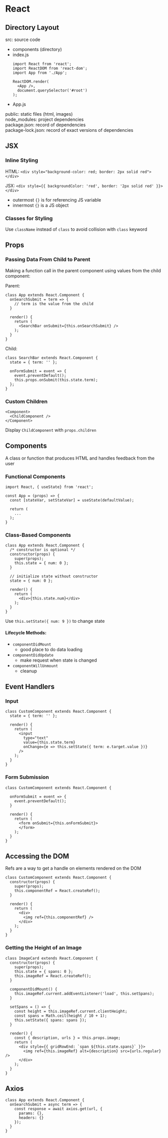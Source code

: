 # React

## Directory Layout
src: source code  
  - components (directory)
  - index.js
    ```
    import React from 'react';
    import ReactDOM from 'react-dom';
    import App from './App';
    
    ReactDOM.render(
      <App />,
      document.querySelector('#root')
    );    
    ```
  - App.js

public: static files (html, images)  
node_modules: project dependencies  
package.json: record of dependencies  
package-lock.json: record of exact versions of dependencies  

## JSX

### Inline Styling
HTML: `<div style="background-color: red; border: 2px solid red"></div>`

JSX: `<div style={{ backgroundColor: 'red', border: '2px solid red' }}></div>`
  - outermost `{}` is for referencing JS variable
  - innermost `{}` is a JS object

### Classes for Styling
Use `className` instead of `class` to avoid collision with `class` keyword

## Props

### Passing Data From Child to Parent
Making a function call in the parent component using values from the child component:

Parent:

```
class App extends React.Component {
  onSearchSubmit = term => {
    // term is the value from the child
  }
  
  render() {
    return (
      <SearchBar onSubmit={this.onSearchSubmit} />
    );
  }
}
```

Child:

```
class SearchBar extends React.Component {
  state = { term: '' };
  
  onFormSubmit = event => {
    event.preventDefault();
    this.props.onSubmit(this.state.term);
  };
}
```

### Custom Children

```
<Component>
  <ChildComponent />
</Component>
```

Display `ChildComponent` with `props.children`

## Components
A class or function that produces HTML and handles feedback from the user

### Functional Components

```
import React, { useState} from 'react';

const App = (props) => {
  const [stateVar, setStateVar] = useState(defaultValue);
  
  return (
    ...
  );
}
```

### Class-Based Components

```
class App extends React.Component {
  /* constructor is optional */
  constructor(props) {
    super(props);
    this.state = { num: 0 };
  }
  
  // initialize state without constructor
  state = { num: 0 };
  
  render() {
    return (
      <div>{this.state.num}</div>
    );
  }
}
```

Use `this.setState({ num: 9 })` to change state

#### Lifecycle Methods:
- `componentDidMount`
  - good place to do data loading
- `componentDidUpdate`
  - make request when state is changed
- `componentWillUnmount`
  - cleanup
  
## Event Handlers

### Input

```
class CustomComponent extends React.Component {
  state = { term: '' };
  
  render() {
    return (
      <input
        type="text"
        value={this.state.term}
        onChange={e => this.setState({ term: e.target.value })}
      />
    );
  }
}
```

### Form Submission

```
class CustomComponent extends React.Component {

  onFormSubmit = event => {
    event.preventDefault();
  }
  
  render() {
    return (
      <form onSubmit={this.onFormSubmit}>
      </form>
    );
  }
}
```

## Accessing the DOM
Refs are a way to get a handle on elements rendered on the DOM

```
class CustomComponent extends React.Component {
  constructor(props) {
    super(props);
    this.componentRef = React.createRef();
  }
  
  render() {
    return (
      <div>
        <img ref={this.componentRef} />
      </div>
    );
  }
}
```

### Getting the Height of an Image

```
class ImageCard extends React.Component {
  constructor(props) {
    super(props);
    this.state = { spans: 0 };
    this.imageRef = React.createRef();
  }
  
  componentDidMount() {
    this.imageRef.current.addEventListener('load', this.setSpans);
  }
  
  setSpans = () => {
    const height = this.imageRef.current.clientHeight;
    const spans = Math.ceil(height / 10 + 1);
    this.setState({ spans: spans });
  }
  
  render() {
    const { description, urls } = this.props.image;
    return (
      <div style={{ gridRowEnd: `span ${this.state.spans}` }}>
        <img ref={this.imageRef} alt={description} src={urls.regular} />
      </div>
    );
  }
}
```

## Axios

```
class App extends React.Component {
  onSearchSubmit = async term => {
    const response = await axios.get(url, {
      params: {},
      headers: {}
    });
  }
}
```
